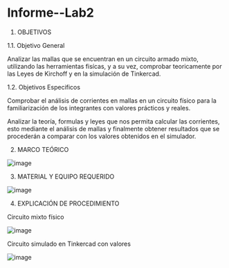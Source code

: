 # Informe--Lab2
1. OBJETIVOS

1.1. Objetivo General

Analizar las mallas que se encuentran en un circuito armado mixto, utilizando las herramientas fisícas, y a su vez, comprobar teoricamente por las Leyes de Kirchoff y en la simulación de Tinkercad.

1.2. Objetivos Especificos

Comprobar el análisis de corrientes en mallas en un circuito físico para la familiarización de los integrantes con valores prácticos y reales.

Analizar la teoría, formulas y leyes que nos permita calcular las corrientes, esto mediante el análisis de mallas y finalmente obtener resultados que se procederán a comparar con los valores obtenidos en el simulador.

2. MARCO TEÓRICO

![image](https://user-images.githubusercontent.com/116834366/202751312-84c39d2c-46b5-421a-b49e-0772d7910152.png)

3. MATERIAL Y  EQUIPO REQUERIDO

 ![image](https://user-images.githubusercontent.com/116834366/202754114-cd37e371-7c2d-40ac-a140-5980d918a0b7.png)

4. EXPLICACIÓN DE PROCEDIMIENTO

Circuito mixto físico

![image](https://user-images.githubusercontent.com/116834366/202758269-a775fed5-8101-4d10-a4af-3e75b39ab89c.png)

Circuito simulado en Tinkercad con valores 

![image](https://user-images.githubusercontent.com/116834366/202761311-1befc260-41a7-4b14-ba13-466cc4b5a976.png)

